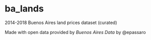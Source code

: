 # ba_lands
2014-2018 Buenos Aires land prices dataset (curated)

Made with open data provided by _Buenos Aires Data_ by @epassaro
